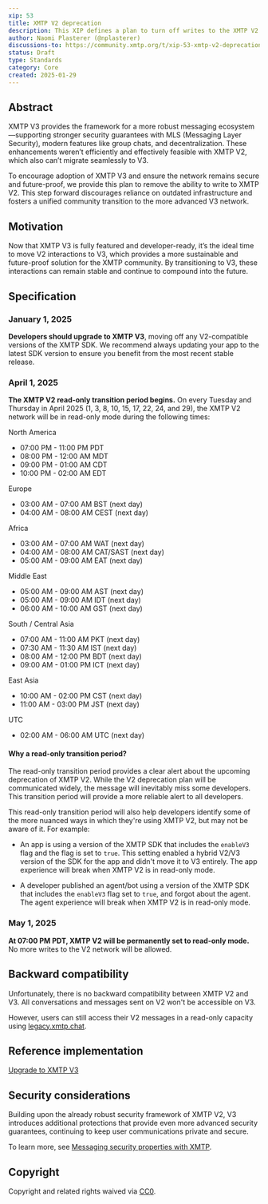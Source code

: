 ```yaml
---
xip: 53
title: XMTP V2 deprecation
description: This XIP defines a plan to turn off writes to the XMTP V2 network and making it read-only as a way to encourage developers to upgrade to using the XMTP V3 network.
author: Naomi Plasterer (@nplasterer)
discussions-to: https://community.xmtp.org/t/xip-53-xmtp-v2-deprecation-plan/867
status: Draft
type: Standards
category: Core
created: 2025-01-29
---
```


## Abstract

XMTP V3 provides the framework for a more robust messaging ecosystem—supporting stronger security guarantees with MLS (Messaging Layer Security), modern features like group chats, and decentralization. These enhancements weren’t efficiently and effectively feasible with XMTP V2, which also can’t migrate seamlessly to V3.

To encourage adoption of XMTP V3 and ensure the network remains secure and future-proof, we provide this plan to remove the ability to write to XMTP V2. This step forward discourages reliance on outdated infrastructure and fosters a unified community transition to the more advanced V3 network.

## Motivation

Now that XMTP V3 is fully featured and developer-ready, it’s the ideal time to move V2 interactions to V3, which provides a more sustainable and future-proof solution for the XMTP community. By transitioning to V3, these interactions can remain stable and continue to compound into the future.

## Specification

### January 1, 2025

**Developers should upgrade to XMTP V3**, moving off any V2-compatible versions of the XMTP SDK. We recommend always updating your app to the latest SDK version to ensure you benefit from the most recent stable release.

### April 1, 2025

**The XMTP V2 read-only transition period begins.** On every Tuesday and Thursday in April 2025 (1, 3, 8, 10, 15, 17, 22, 24, and 29), the XMTP V2 network will be in read-only mode during the following times:

North America

- 07:00 PM - 11:00 PM PDT
- 08:00 PM - 12:00 AM MDT
- 09:00 PM - 01:00 AM CDT
- 10:00 PM - 02:00 AM EDT

Europe

- 03:00 AM - 07:00 AM BST (next day)
- 04:00 AM - 08:00 AM CEST (next day)

Africa

- 03:00 AM - 07:00 AM WAT (next day)
- 04:00 AM - 08:00 AM CAT/SAST (next day)
- 05:00 AM - 09:00 AM EAT (next day)

Middle East

- 05:00 AM - 09:00 AM AST (next day)
- 05:00 AM - 09:00 AM IDT (next day)
- 06:00 AM - 10:00 AM GST (next day)

South / Central Asia

- 07:00 AM - 11:00 AM PKT (next day)
- 07:30 AM - 11:30 AM IST (next day)
- 08:00 AM - 12:00 PM BDT (next day)
- 09:00 AM - 01:00 PM ICT (next day)

East Asia

- 10:00 AM - 02:00 PM CST (next day)
- 11:00 AM - 03:00 PM JST (next day)

UTC

- 02:00 AM - 06:00 AM UTC (next day)

#### Why a read-only transition period?

The read-only transition period provides a clear alert about the upcoming deprecation of XMTP V2. While the V2 deprecation plan will be communicated widely, the message will inevitably miss some developers. This transition period will provide a more reliable alert to all developers.

This read-only transition period will also help developers identify some of the more nuanced ways in which they're using XMTP V2, but may not be aware of it. For example:

- An app is using a version of the XMTP SDK that includes the `enableV3` flag and the flag is set to `true`. This setting enabled a hybrid V2/V3 version of the SDK for the app and didn't move it to V3 entirely. The app experience will break when XMTP V2 is in read-only mode.

- A developer published an agent/bot using a version of the XMTP SDK that includes the `enableV3` flag set to `true`, and forgot about the agent. The agent experience will break when XMTP V2 is in read-only mode.

### May 1, 2025

**At 07:00 PM PDT, XMTP V2 will be permanently set to read-only mode.** No more writes to the V2 network will be allowed.

## Backward compatibility

Unfortunately, there is no backward compatibility between XMTP V2 and V3. All conversations and messages sent on V2 won't be accessible on V3.

However, users can still access their V2 messages in a read-only capacity using [legacy.xmtp.chat](https://legacy.xmtp.chat/).

## Reference implementation

[Upgrade to XMTP V3](https://docs.xmtp.org/upgrade-to-v3)

## Security considerations

Building upon the already robust security framework of XMTP V2, V3 introduces additional protections that provide even more advanced security guarantees, continuing to keep user communications private and secure.

To learn more, see [Messaging security properties with XMTP](https://docs.xmtp.org/protocol/security).

## Copyright

Copyright and related rights waived via [CC0](https://creativecommons.org/publicdomain/zero/1.0/).
